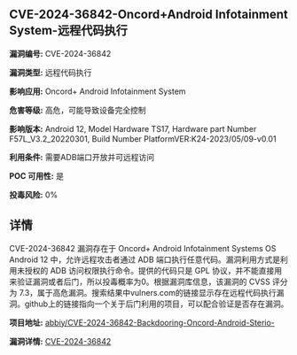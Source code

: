 ## CVE-2024-36842-Oncord+Android Infotainment System-远程代码执行

**漏洞编号:** CVE-2024-36842

**漏洞类型:** 远程代码执行

**影响应用:** Oncord+ Android Infotainment System

**危害等级:** 高危，可能导致设备完全控制

**影响版本:** Android 12, Model Hardware TS17, Hardware part Number F57L_V3.2_20220301, Build Number PlatformVER:K24-2023/05/09-v0.01

**利用条件:** 需要ADB端口开放并可远程访问

**POC 可用性:** 是

**投毒风险:** 0%

## 详情

CVE-2024-36842 漏洞存在于 Oncord+ Android Infotainment Systems OS Android 12 中，允许远程攻击者通过 ADB 端口执行任意代码。漏洞利用方式是利用未授权的 ADB 访问权限执行命令。提供的代码只是 GPL 协议，并不能直接用来验证漏洞或者后门，所以投毒概率为0。根据漏洞库信息，该漏洞的 CVSS 评分为 7.3，属于高危漏洞。搜索结果中vulners.com的链接显示存在远程代码执行漏洞。github上的链接指向一个关于后门利用的项目，可以配合验证是否存在漏洞。

**项目地址:** [abbiy/CVE-2024-36842-Backdooring-Oncord-Android-Sterio-](https://github.com/abbiy/CVE-2024-36842-Backdooring-Oncord-Android-Sterio-)

**漏洞详情:** [CVE-2024-36842](https://nvd.nist.gov/vuln/detail/CVE-2024-36842)